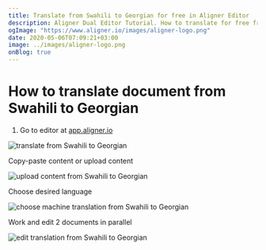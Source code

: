 ```yaml
---
title: Translate from Swahili to Georgian for free in Aligner Editor
description: Aligner Dual Editor Tutorial. How to translate for free from Swahili to Georgian. Aligner is multilingual document management platform. 
ogImage: "https://www.aligner.io/images/aligner-logo.png"
date: 2020-05-06T07:09:21+03:00
image: ../images/aligner-logo.png
onBlog: true
---
```


# How to translate document from Swahili to Georgian

1. Go to editor at [app.aligner.io](https://app.aligner.io "Aligner App web page")

![translate from Swahili to Georgian](../aligner-blank-editor.png "translate from Swahili to Georgian")

Copy-paste content or upload content

![upload content from Swahili to Georgian](../aligner-uploaded-document.png "upload content from Swahili to Georgian")

Choose desired language

![choose machine translation from Swahili to Georgian](../aligner-language-dropdown.png "choose machine translation from Swahili to Georgian")

Work and edit 2 documents in parallel

![edit translation from Swahili to Georgian](../aligner-double-sitded-editor.png "edit translation from Swahili to Georgian")

